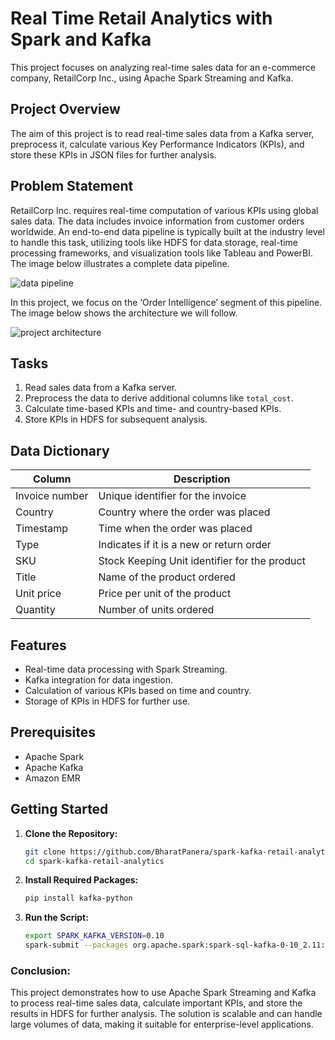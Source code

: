 # Real Time Retail Analytics with Spark and Kafka

This project focuses on analyzing real-time sales data for an e-commerce company, RetailCorp Inc., using Apache Spark Streaming and Kafka.

## Project Overview

The aim of this project is to read real-time sales data from a Kafka server, preprocess it, calculate various Key Performance Indicators (KPIs), and store these KPIs in JSON files for further analysis.

## Problem Statement

RetailCorp Inc. requires real-time computation of various KPIs using global sales data. The data includes invoice information from customer orders worldwide. An end-to-end data pipeline is typically built at the industry level to handle this task, utilizing tools like HDFS for data storage, real-time processing frameworks, and visualization tools like Tableau and PowerBI. The image below illustrates a complete data pipeline.

![data pipeline](https://github.com/user-attachments/assets/934e3e9c-453d-46ee-a195-902bf427fb3e)

In this project, we focus on the ‘Order Intelligence’ segment of this pipeline. The image below shows the architecture we will follow.

![project architecture](https://github.com/user-attachments/assets/5f09887e-205b-435a-9f19-72cf91b010c2)

## Tasks

1. Read sales data from a Kafka server.
2. Preprocess the data to derive additional columns like `total_cost`.
3. Calculate time-based KPIs and time- and country-based KPIs.
4. Store KPIs in HDFS for subsequent analysis.

## Data Dictionary

| Column         | Description                          |
|----------------|--------------------------------------|
| Invoice number | Unique identifier for the invoice    |
| Country        | Country where the order was placed   |
| Timestamp      | Time when the order was placed       |
| Type           | Indicates if it is a new or return order |
| SKU            | Stock Keeping Unit identifier for the product |
| Title          | Name of the product ordered          |
| Unit price     | Price per unit of the product        |
| Quantity       | Number of units ordered              |

## Features

- Real-time data processing with Spark Streaming.
- Kafka integration for data ingestion.
- Calculation of various KPIs based on time and country.
- Storage of KPIs in HDFS for further use.

## Prerequisites

- Apache Spark
- Apache Kafka
- Amazon EMR

## Getting Started

1. **Clone the Repository:**
    ```sh
    git clone https://github.com/BharatPanera/spark-kafka-retail-analytics.git
    cd spark-kafka-retail-analytics
    ```

2. **Install Required Packages:**
    ```sh
    pip install kafka-python
    ```

3. **Run the Script:**
    ```sh
    export SPARK_KAFKA_VERSION=0.10
    spark-submit --packages org.apache.spark:spark-sql-kafka-0-10_2.11:2.4.5 script.py
    ```
### Conclusion:
This project demonstrates how to use Apache Spark Streaming and Kafka to process real-time sales data, calculate important KPIs, and store the results in HDFS for further analysis. The solution is scalable and can handle large volumes of data, making it suitable for enterprise-level applications.

